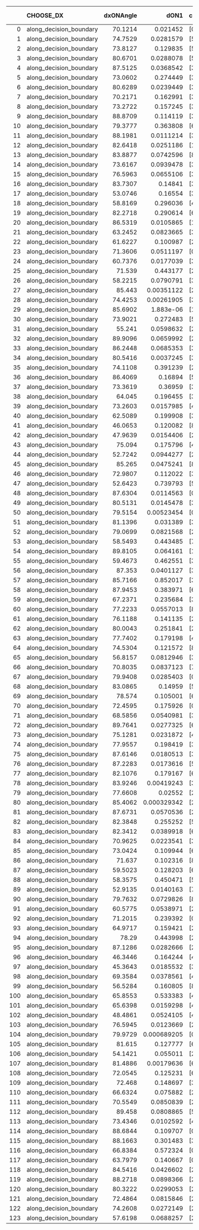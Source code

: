 |     | CHOOSE_DX               |   dxONAngle |        dON1 | cIDON1   |   dON_patch_1 |   nTON |         dON |   dxOFFAngle |       dOFF1 | cIDOFF1   |   dOFF_patch_1 |   nTOFF |        dOFF | SUCCESS   |   nExp |   dual_point_id |   subpoint_time_seconds |   total_execution_time |        logp |       dOFF/dON | Vote dOFF>dON   |
|----:|:------------------------|------------:|------------:|:---------|--------------:|-------:|------------:|-------------:|------------:|:----------|---------------:|--------:|------------:|:----------|-------:|----------------:|------------------------:|-----------------------:|------------:|---------------:|:----------------|
|   0 | along_decision_boundary |     70.1214 | 0.021452    | [0 9]    |   0.021452    |      1 | 0.021452    |      65.5339 | 4.70467e-05 | [1 9]     |    4.70467e-05 |       1 | 4.70467e-05 | False     |      1 |               4 |                1.10188  |                6.92971 |  0          |     0.00219312 | False           |
|   1 | along_decision_boundary |     74.7529 | 0.0281579   | [5 7]    |   0.0281579   |      1 | 0.0281579   |      66.0469 | 0.243189    | [5 7]     |    0.243189    |       1 | 0.243189    | True      |      2 |               5 |                2.80824  |                9.74196 | -0.5        |     8.63663    | True            |
|   2 | along_decision_boundary |     73.8127 | 0.129835    | [5 6]    |   0.129835    |      1 | 0.129835    |      87.211  | 0.0349794   | [5 6]     |    0.0349794   |       1 | 0.0349794   | False     |      3 |               7 |                1.09196  |               10.8799  | -0          |     0.269415   | False           |
|   3 | along_decision_boundary |     80.6701 | 0.0288078   | [5 7]    |   0.0288078   |      1 | 0.0288078   |      75.353  | 0.0428698   | [5 7]     |    0.0428698   |       1 | 0.0428698   | True      |      4 |               8 |                0.847623 |               11.7325  | -0.166667   |     1.48813    | True            |
|   4 | along_decision_boundary |     87.5125 | 0.0368542   | [3 7]    |   0.0368542   |      1 | 0.0368542   |      83.7848 | 0.291525    | [3 7]     |    0.291525    |       1 | 0.291525    | True      |      5 |              10 |                3.51736  |               16.4884  | -0          |     7.91021    | True            |
|   5 | along_decision_boundary |     73.0602 | 0.274449    | [3 6]    |   0.274449    |      1 | 0.274449    |      79.4468 | 0.0909214   | [3 6]     |    0.0909214   |       1 | 0.0909214   | False     |      6 |              12 |                1.92394  |               21.4652  | -0.1        |     0.331287   | False           |
|   6 | along_decision_boundary |     80.6289 | 0.0239449   | [3 6]    |   0.0239449   |      1 | 0.0239449   |      77.1823 | 0.0340514   | [3 6]     |    0.0340514   |       1 | 0.0340514   | True      |      7 |              14 |                1.19921  |               22.7306  | -0          |     1.42207    | True            |
|   7 | along_decision_boundary |     70.2171 | 0.162991    | [3 6]    |   0.162991    |      1 | 0.162991    |      68.1349 | 0.014917    | [3 6]     |    0.014917    |       1 | 0.014917    | False     |      8 |              15 |                1.2669   |               24.0025  | -0.0714286  |     0.0915205  | False           |
|   8 | along_decision_boundary |     73.2722 | 0.157245    | [3 6]    |   0.157245    |      1 | 0.157245    |      66.3918 | 0.00360723  | [3 6]     |    0.00360723  |       1 | 0.00360723  | False     |      9 |              16 |                1.43848  |               25.448   | -0          |     0.0229402  | False           |
|   9 | along_decision_boundary |     88.8709 | 0.114119    | [3 5]    |   0.114119    |      1 | 0.114119    |      75.1414 | 0.255972    | [3 5]     |    0.255972    |       1 | 0.255972    | True      |     10 |              20 |                3.41615  |               32.6676  | -0.0555556  |     2.24303    | True            |
|  10 | along_decision_boundary |     79.3777 | 0.363808    | [6 9]    |   0.363808    |      1 | 0.363808    |      74.2715 | 0.0967695   | [6 9]     |    0.0967695   |       1 | 0.0967695   | False     |     11 |              21 |                4.79857  |               37.4702  | -0          |     0.26599    | False           |
|  11 | along_decision_boundary |     88.1981 | 0.0111214   | [3 7]    |   0.0111214   |      1 | 0.0111214   |      81.1521 | 0.0341694   | [3 7]     |    0.0341694   |       1 | 0.0341694   | True      |     12 |              25 |                1.25265  |               42.952   | -0.0454545  |     3.07239    | True            |
|  12 | along_decision_boundary |     82.6418 | 0.0251186   | [1 9]    |   0.0251186   |      1 | 0.0251186   |      60.4977 | 0.000176615 | [1 9]     |    0.000176615 |       1 | 0.000176615 | False     |     13 |              28 |                1.38389  |               46.1964  | -0          |     0.00703124 | False           |
|  13 | along_decision_boundary |     83.8877 | 0.0742596   | [8 9]    |   0.0742596   |      1 | 0.0742596   |      75.7764 | 0.0441668   | [8 9]     |    0.0441668   |       1 | 0.0441668   | False     |     14 |              32 |                1.99747  |               48.3215  | -0.0384615  |     0.594762   | False           |
|  14 | along_decision_boundary |     73.6167 | 0.0939478   | [3 7]    |   0.0939478   |      1 | 0.0939478   |      67.1121 | 1.00427     | [3 7]     |    1.00427     |       1 | 1.00427     | True      |     15 |              36 |                4.32599  |               54.5737  | -0.142857   |    10.6897     | True            |
|  15 | along_decision_boundary |     76.5963 | 0.0655106   | [3 4]    |   0.0655106   |      1 | 0.0655106   |      85.7715 | 0.0116155   | [3 4]     |    0.0116155   |       1 | 0.0116155   | False     |     16 |              39 |                1.41599  |               56.0546  | -0.0333333  |     0.177308   | False           |
|  16 | along_decision_boundary |     83.7307 | 0.14841     | [3 7]    |   0.14841     |      1 | 0.14841     |      75.1114 | 0.415059    | [3 7]     |    0.415059    |       1 | 0.415059    | True      |     17 |              40 |                3.29973  |               59.3583  | -0.125      |     2.79671    | True            |
|  17 | along_decision_boundary |     53.0746 | 0.16554     | [3 6]    |   0.16554     |      1 | 0.16554     |      65.3923 | 0.03217     | [3 6]     |    0.03217     |       1 | 0.03217     | False     |     18 |              42 |                1.32593  |               60.7529  | -0.0294118  |     0.194334   | False           |
|  18 | along_decision_boundary |     58.8169 | 0.296036    | [4 7]    |   0.296036    |      1 | 0.296036    |      73.9293 | 0.040488    | [4 7]     |    0.040488    |       1 | 0.040488    | False     |     19 |              47 |                2.78309  |               66.5763  | -0.111111   |     0.136767   | False           |
|  19 | along_decision_boundary |     82.2718 | 0.290614    | [6 9]    |   0.290614    |      1 | 0.290614    |      69.3256 | 0.115124    | [6 9]     |    0.115124    |       1 | 0.115124    | False     |     20 |              48 |                5.06172  |               71.643   | -0.236842   |     0.39614    | False           |
|  20 | along_decision_boundary |     86.5319 | 0.0105865   | [1 9]    |   0.0105865   |      1 | 0.0105865   |      64.8074 | 0.0515308   | [0 9]     |    0.0515308   |       1 | 0.0515308   | True      |     21 |              49 |                1.4249   |               73.0722  | -0.4        |     4.86759    | True            |
|  21 | along_decision_boundary |     63.2452 | 0.0823665   | [3 4]    |   0.0823665   |      1 | 0.0823665   |      74.7703 | 0.0133482   | [3 4]     |    0.0133482   |       1 | 0.0133482   | False     |     22 |              50 |                1.18435  |               74.2616  | -0.214286   |     0.162058   | False           |
|  22 | along_decision_boundary |     61.6227 | 0.100987    | [2 7]    |   0.100987    |      1 | 0.100987    |      55.1721 | 0.0377833   | [2 7]     |    0.0377833   |       1 | 0.0377833   | False     |     23 |              51 |                1.61477  |               75.8844  | -0.363636   |     0.374141   | False           |
|  23 | along_decision_boundary |     71.3606 | 0.0511197   | [0 1]    |   0.0511197   |      1 | 0.0511197   |      60.7638 | 0.136728    | [0 1]     |    0.136728    |       1 | 0.136728    | True      |     24 |              52 |                1.40444  |               77.2928  | -0.543478   |     2.67466    | True            |
|  24 | along_decision_boundary |     60.7376 | 0.0177039   | [3 8]    |   0.0177039   |      1 | 0.0177039   |      80.8127 | 0.0119406   | [3 8]     |    0.0119406   |       1 | 0.0119406   | False     |     25 |              53 |                1.27824  |               78.5791  | -0.333333   |     0.67446    | False           |
|  25 | along_decision_boundary |     71.539  | 0.443177    | [2 7]    |   0.443177    |      1 | 0.443177    |      71.1224 | 0.357777    | [2 7]     |    0.357777    |       1 | 0.357777    | False     |     26 |              57 |                3.37971  |               82.0956  | -0.5        |     0.807301   | False           |
|  26 | along_decision_boundary |     58.2215 | 0.0790791   | [3 9]    |   0.0790791   |      1 | 0.0790791   |      63.2661 | 0.148768    | [3 9]     |    0.148768    |       1 | 0.148768    | True      |     27 |              63 |                1.89294  |               86.3098  | -0.692308   |     1.88126    | True            |
|  27 | along_decision_boundary |     85.443  | 0.00351122  | [2 7]    |   0.00351122  |      1 | 0.00351122  |      84.996  | 0.100003    | [2 7]     |    0.100003    |       1 | 0.100003    | True      |     28 |              66 |                1.74574  |               88.1316  | -0.462963   |    28.4811     | True            |
|  28 | along_decision_boundary |     74.4253 | 0.00261905  | [3 6]    |   0.00261905  |      1 | 0.00261905  |      80.1165 | 0.189423    | [3 6]     |    0.189423    |       1 | 0.189423    | True      |     29 |              69 |                2.0747   |               90.289   | -0.285714   |    72.3249     | True            |
|  29 | along_decision_boundary |     85.6902 | 1.883e-06   | [1 8]    |   1.883e-06   |      1 | 1.883e-06   |      85.484  | 0.0232822   | [0 8]     |    0.0232822   |       1 | 0.0232822   | True      |     30 |              72 |                0.949333 |               91.3302  | -0.155172   | 12364.4        | True            |
|  30 | along_decision_boundary |     73.9021 | 0.272483    | [5 7]    |   0.272483    |      1 | 0.272483    |      68.7461 | 0.0217369   | [5 7]     |    0.0217369   |       1 | 0.0217369   | False     |     31 |              75 |                3.17448  |               96.3174  | -0.0666667  |     0.0797734  | False           |
|  31 | along_decision_boundary |     55.241  | 0.0598632   | [2 9]    |   0.0598632   |      1 | 0.0598632   |      85.011  | 0.0799876   | [2 9]     |    0.0799876   |       1 | 0.0799876   | True      |     32 |              78 |                1.21988  |               97.6589  | -0.145161   |     1.33617    | True            |
|  32 | along_decision_boundary |     89.9096 | 0.0659992   | [2 4]    |   0.0659992   |      1 | 0.0659992   |      76.6525 | 0.0340714   | [2 4]     |    0.0340714   |       1 | 0.0340714   | False     |     33 |              84 |                2.50738  |              104.319   | -0.0625     |     0.51624    | False           |
|  33 | along_decision_boundary |     86.2448 | 0.0685353   | [3 6]    |   0.0685353   |      1 | 0.0685353   |      81.0276 | 0.0117169   | [3 6]     |    0.0117169   |       1 | 0.0117169   | False     |     34 |              87 |                1.10591  |              108.276   | -0.136364   |     0.170962   | False           |
|  34 | along_decision_boundary |     80.5416 | 0.0037245   | [3 6]    |   0.0037245   |      1 | 0.0037245   |      78.8992 | 0.266947    | [3 6]     |    0.266947    |       1 | 0.266947    | True      |     35 |              88 |                2.30159  |              110.585   | -0.235294   |    71.6731     | True            |
|  35 | along_decision_boundary |     74.1108 | 0.391239    | [2 6]    |   0.391239    |      1 | 0.391239    |      85.7582 | 0.522155    | [2 6]     |    0.522155    |       1 | 0.522155    | True      |     36 |              89 |                4.54987  |              115.141   | -0.128571   |     1.33462    | True            |
|  36 | along_decision_boundary |     86.4069 | 0.16894     | [5 7]    |   0.16894     |      1 | 0.16894     |      78.5225 | 0.272301    | [5 7]     |    0.272301    |       1 | 0.272301    | True      |     37 |              94 |                3.82427  |              125.118   | -0.0555556  |     1.61182    | True            |
|  37 | along_decision_boundary |     73.3619 | 0.36959     | [3 4]    |   0.36959     |      1 | 0.36959     |      75.8918 | 0.628168    | [3 4]     |    0.628168    |       1 | 0.628168    | True      |     38 |              98 |                3.0323   |              135.45    | -0.0135135  |     1.69964    | True            |
|  38 | along_decision_boundary |     64.045  | 0.196455    | [3 7]    |   0.196455    |      1 | 0.196455    |      71.316  | 0.177643    | [3 7]     |    0.177643    |       1 | 0.177643    | False     |     39 |              99 |                2.04547  |              137.502   | -0          |     0.90424    | False           |
|  39 | along_decision_boundary |     73.2603 | 0.0157985   | [4 6]    |   0.0157985   |      1 | 0.0157985   |      85.2421 | 0.0826348   | [4 6]     |    0.0826348   |       1 | 0.0826348   | True      |     40 |             101 |                1.30011  |              141.835   | -0.0128205  |     5.23053    | True            |
|  40 | along_decision_boundary |     62.5089 | 0.199908    | [3 6]    |   0.199908    |      1 | 0.199908    |      74.4855 | 0.0129849   | [3 6]     |    0.0129849   |       1 | 0.0129849   | False     |     41 |             105 |                1.46032  |              146.893   | -0          |     0.0649543  | False           |
|  41 | along_decision_boundary |     46.0653 | 0.120082    | [8 9]    |   0.120082    |      1 | 0.120082    |      56.5959 | 0.0474003   | [8 9]     |    0.0474003   |       1 | 0.0474003   | False     |     42 |             106 |                1.8831   |              148.781   | -0.0121951  |     0.394733   | False           |
|  42 | along_decision_boundary |     47.9639 | 0.0154406   | [2 6]    |   0.0154406   |      1 | 0.0154406   |      60.3573 | 0.0508297   | [2 6]     |    0.0508297   |       1 | 0.0508297   | True      |     43 |             109 |                1.12749  |              150.002   | -0.047619   |     3.29195    | True            |
|  43 | along_decision_boundary |     75.094  | 0.175796    | [4 8]    |   0.175796    |      1 | 0.175796    |      46.8372 | 0.0749044   | [4 8]     |    0.0749044   |       1 | 0.0749044   | False     |     44 |             110 |                2.07421  |              152.08    | -0.0116279  |     0.426086   | False           |
|  44 | along_decision_boundary |     52.7242 | 0.0944277   | [2 5]    |   0.0944277   |      1 | 0.0944277   |      73.6206 | 0.0289151   | [2 5]     |    0.0289151   |       1 | 0.0289151   | False     |     45 |             112 |                1.32933  |              153.452   | -0.0454545  |     0.306214   | False           |
|  45 | along_decision_boundary |     85.265  | 0.0475241   | [8 9]    |   0.0475241   |      1 | 0.0475241   |      80.2913 | 0.0269989   | [8 9]     |    0.0269989   |       1 | 0.0269989   | False     |     46 |             123 |                1.00472  |              164.815   | -0.1        |     0.56811    | False           |
|  46 | along_decision_boundary |     72.9807 | 0.112022    | [3 7]    |   0.112022    |      1 | 0.112022    |      83.7331 | 0.0101117   | [3 7]     |    0.0101117   |       1 | 0.0101117   | False     |     47 |             124 |                1.31291  |              166.133   | -0.173913   |     0.0902652  | False           |
|  47 | along_decision_boundary |     52.6423 | 0.739793    | [5 7]    |   0.739793    |      1 | 0.739793    |      54.6644 | 0.0786532   | [5 7]     |    0.0786532   |       1 | 0.0786532   | False     |     48 |             125 |                3.23796  |              169.376   | -0.265957   |     0.106318   | False           |
|  48 | along_decision_boundary |     87.6304 | 0.0114563   | [0 1]    |   0.0114563   |      1 | 0.0114563   |      81.7002 | 0.079837    | [0 1]     |    0.079837    |       1 | 0.079837    | True      |     49 |             126 |                1.0114   |              170.393   | -0.375      |     6.96885    | True            |
|  49 | along_decision_boundary |     80.5131 | 0.0145478   | [3 4]    |   0.0145478   |      1 | 0.0145478   |      78.119  | 0.00109618  | [3 4]     |    0.00109618  |       1 | 0.00109618  | False     |     50 |             129 |                0.721784 |              171.184   | -0.255102   |     0.0753505  | False           |
|  50 | along_decision_boundary |     79.5154 | 0.00523454  | [0 8]    |   0.00523454  |      1 | 0.00523454  |      73.6996 | 0.00849456  | [1 8]     |    0.00849456  |       1 | 0.00849456  | True      |     51 |             134 |                1.07752  |              177.459   | -0.36       |     1.62279    | True            |
|  51 | along_decision_boundary |     81.1396 | 0.031389    | [3 7]    |   0.031389    |      1 | 0.031389    |      78.1756 | 0.0652534   | [3 7]     |    0.0652534   |       1 | 0.0652534   | True      |     52 |             135 |                1.34742  |              178.812   | -0.245098   |     2.07886    | True            |
|  52 | along_decision_boundary |     79.0699 | 0.0821568   | [2 7]    |   0.0821568   |      1 | 0.0821568   |      73.6353 | 0.11112     | [2 7]     |    0.11112     |       1 | 0.11112     | True      |     53 |             138 |                1.6911   |              180.563   | -0.153846   |     1.35254    | True            |
|  53 | along_decision_boundary |     58.5493 | 0.443485    | [7 8]    |   0.443485    |      1 | 0.443485    |      68.9984 | 0.199871    | [7 8]     |    0.199871    |       1 | 0.199871    | False     |     54 |             143 |                1.39331  |              186.215   | -0.0849057  |     0.450683   | False           |
|  54 | along_decision_boundary |     89.8105 | 0.064161    | [1 9]    |   0.064161    |      1 | 0.064161    |      75.5508 | 0.123675    | [0 9]     |    0.123675    |       1 | 0.123675    | True      |     55 |             144 |                2.37136  |              188.591   | -0.148148   |     1.92757    | True            |
|  55 | along_decision_boundary |     59.4673 | 0.462551    | [3 6]    |   0.462551    |      1 | 0.462551    |      68.5039 | 0.204724    | [3 6]     |    0.204724    |       1 | 0.204724    | False     |     56 |             146 |                3.43619  |              193.91    | -0.0818182  |     0.442598   | False           |
|  56 | along_decision_boundary |     87.353  | 0.0401127   | [3 7]    |   0.0401127   |      1 | 0.0401127   |      77.229  | 0.658968    | [3 7]     |    0.658968    |       1 | 0.658968    | True      |     57 |             152 |                3.47192  |              206.279   | -0.142857   |    16.4279     | True            |
|  57 | along_decision_boundary |     85.7166 | 0.852017    | [3 7]    |   0.852017    |      1 | 0.852017    |      65.8873 | 0.046316    | [3 7]     |    0.046316    |       1 | 0.046316    | False     |     58 |             153 |                4.8245   |              211.111   | -0.0789474  |     0.0543605  | False           |
|  58 | along_decision_boundary |     87.9453 | 0.383971    | [6 9]    |   0.383971    |      1 | 0.383971    |      80.065  | 0.488075    | [6 9]     |    0.488075    |       1 | 0.488075    | True      |     59 |             156 |                3.533    |              215.92    | -0.137931   |     1.27112    | True            |
|  59 | along_decision_boundary |     67.2371 | 0.235684    | [3 5]    |   0.235684    |      1 | 0.235684    |      80.4322 | 0.150415    | [3 5]     |    0.150415    |       1 | 0.150415    | False     |     60 |             157 |                1.92126  |              217.845   | -0.0762712  |     0.638206   | False           |
|  60 | along_decision_boundary |     77.2233 | 0.0557013   | [8 9]    |   0.0557013   |      1 | 0.0557013   |      79.1551 | 0.216395    | [8 9]     |    0.216395    |       1 | 0.216395    | True      |     61 |             159 |                2.31915  |              220.208   | -0.133333   |     3.88491    | True            |
|  61 | along_decision_boundary |     76.1188 | 0.141135    | [2 3]    |   0.141135    |      1 | 0.141135    |      61.5249 | 0.0208802   | [2 3]     |    0.0208802   |       1 | 0.0208802   | False     |     62 |             160 |                1.53261  |              221.747   | -0.0737705  |     0.147945   | False           |
|  62 | along_decision_boundary |     80.0043 | 0.251841    | [2 6]    |   0.251841    |      1 | 0.251841    |      74.406  | 0.1242      | [2 6]     |    0.1242      |       1 | 0.1242      | False     |     63 |             161 |                3.08008  |              224.834   | -0.129032   |     0.493168   | False           |
|  63 | along_decision_boundary |     77.7402 | 0.179198    | [4 5]    |   0.179198    |      1 | 0.179198    |      68.6733 | 0.107916    | [4 5]     |    0.107916    |       1 | 0.107916    | False     |     64 |             162 |                1.86447  |              226.705   | -0.198413   |     0.602219   | False           |
|  64 | along_decision_boundary |     74.5304 | 0.121572    | [8 9]    |   0.121572    |      1 | 0.121572    |      79.7631 | 0.00340644  | [8 9]     |    0.00340644  |       1 | 0.00340644  | False     |     65 |             163 |                1.08535  |              227.797   | -0.28125    |     0.02802    | False           |
|  65 | along_decision_boundary |     56.8157 | 0.0812946   | [3 6]    |   0.0812946   |      1 | 0.0812946   |      63.2076 | 0.00835572  | [3 6]     |    0.00835572  |       1 | 0.00835572  | False     |     66 |             164 |                1.7304   |              229.532   | -0.376923   |     0.102783   | False           |
|  66 | along_decision_boundary |     70.8035 | 0.0837123   | [7 9]    |   0.0837123   |      1 | 0.0837123   |      74.4795 | 0.511031    | [7 9]     |    0.511031    |       1 | 0.511031    | True      |     67 |             165 |                1.87759  |              231.415   | -0.484848   |     6.10461    | True            |
|  67 | along_decision_boundary |     79.9408 | 0.0285403   | [0 5]    |   0.0285403   |      1 | 0.0285403   |      59.3678 | 0.00810552  | [1 5]     |    0.00810552  |       1 | 0.00810552  | False     |     68 |             166 |                1.04074  |              232.461   | -0.365672   |     0.284003   | False           |
|  68 | along_decision_boundary |     83.0865 | 0.14959     | [5 6]    |   0.14959     |      1 | 0.14959     |      79.9022 | 0.0261448   | [5 6]     |    0.0261448   |       1 | 0.0261448   | False     |     69 |             168 |                1.01981  |              233.532   | -0.470588   |     0.174777   | False           |
|  69 | along_decision_boundary |     78.574  | 0.105001    | [6 9]    |   0.105001    |      1 | 0.105001    |      78.9663 | 0.0549679   | [6 9]     |    0.0549679   |       1 | 0.0549679   | False     |     70 |             169 |                1.38292  |              234.919   | -0.586957   |     0.5235     | False           |
|  70 | along_decision_boundary |     72.4595 | 0.175926    | [0 8]    |   0.175926    |      1 | 0.175926    |      56.4267 | 3.43002e-05 | [1 8]     |    3.43002e-05 |       1 | 3.43002e-05 | False     |     71 |             171 |                1.04054  |              235.989   | -0.714286   |     0.00019497 | False           |
|  71 | along_decision_boundary |     68.5856 | 0.0540981   | [3 5]    |   0.0540981   |      1 | 0.0540981   |      71.653  | 0.0465284   | [3 5]     |    0.0465284   |       1 | 0.0465284   | False     |     72 |             174 |                1.51007  |              238.965   | -0.852113   |     0.860074   | False           |
|  72 | along_decision_boundary |     89.7641 | 0.0277325   | [6 8]    |   0.0277325   |      1 | 0.0277325   |      74.3844 | 0.122588    | [6 8]     |    0.122588    |       1 | 0.122588    | True      |     73 |             175 |                3.55636  |              242.528   | -1          |     4.42036    | True            |
|  73 | along_decision_boundary |     75.1281 | 0.0231872   | [4 8]    |   0.0231872   |      1 | 0.0231872   |      68.305  | 0.0593303   | [4 8]     |    0.0593303   |       1 | 0.0593303   | True      |     74 |             178 |                1.07515  |              246.412   | -0.828767   |     2.55875    | True            |
|  74 | along_decision_boundary |     77.9557 | 0.198419    | [3 4]    |   0.198419    |      1 | 0.198419    |      62.9712 | 0.0404454   | [3 4]     |    0.0404454   |       1 | 0.0404454   | False     |     75 |             179 |                1.48439  |              247.904   | -0.675676   |     0.203838   | False           |
|  75 | along_decision_boundary |     87.6146 | 0.0180513   | [3 5]    |   0.0180513   |      1 | 0.0180513   |      82.2536 | 0.0785573   | [3 5]     |    0.0785573   |       1 | 0.0785573   | True      |     76 |             180 |                1.15718  |              249.068   | -0.806667   |     4.3519     | True            |
|  76 | along_decision_boundary |     87.2283 | 0.0173616   | [5 6]    |   0.0173616   |      1 | 0.0173616   |      88.5951 | 0.128559    | [5 6]     |    0.128559    |       1 | 0.128559    | True      |     77 |             183 |                1.70193  |              250.84    | -0.657895   |     7.40482    | True            |
|  77 | along_decision_boundary |     82.1076 | 0.179167    | [6 9]    |   0.179167    |      1 | 0.179167    |      68.9948 | 0.0179199   | [6 9]     |    0.0179199   |       1 | 0.0179199   | False     |     78 |             185 |                1.44945  |              252.338   | -0.525974   |     0.100018   | False           |
|  78 | along_decision_boundary |     83.9246 | 0.00419243  | [3 5]    |   0.00419243  |      1 | 0.00419243  |      73.6142 | 0.139045    | [3 5]     |    0.139045    |       1 | 0.139045    | True      |     79 |             186 |                1.91048  |              254.256   | -0.641026   |    33.1657     | True            |
|  79 | along_decision_boundary |     77.6608 | 0.02552     | [2 7]    |   0.02552     |      1 | 0.02552     |      83.1632 | 0.283321    | [2 7]     |    0.283321    |       1 | 0.283321    | True      |     80 |             188 |                1.60977  |              255.902   | -0.512658   |    11.1019     | True            |
|  80 | along_decision_boundary |     85.4062 | 0.000329342 | [2 3]    |   0.000329342 |      1 | 0.000329342 |      75.041  | 0.00222002  | [2 3]     |    0.00222002  |       1 | 0.00222002  | True      |     81 |             189 |                0.894935 |              256.801   | -0.4        |     6.74077    | True            |
|  81 | along_decision_boundary |     87.6731 | 0.0570536   | [2 6]    |   0.0570536   |      1 | 0.0570536   |      87.4351 | 0.123569    | [2 6]     |    0.123569    |       1 | 0.123569    | True      |     82 |             193 |                1.19308  |              260.764   | -0.302469   |     2.16585    | True            |
|  82 | along_decision_boundary |     82.3848 | 0.255252    | [5 7]    |   0.255252    |      1 | 0.255252    |      65.2135 | 0.337877    | [5 7]     |    0.337877    |       1 | 0.337877    | True      |     83 |             194 |                5.19648  |              265.966   | -0.219512   |     1.3237     | True            |
|  83 | along_decision_boundary |     82.3412 | 0.0389918   | [6 9]    |   0.0389918   |      1 | 0.0389918   |      75.9807 | 0.0435565   | [6 9]     |    0.0435565   |       1 | 0.0435565   | True      |     84 |             195 |                1.07949  |              267.052   | -0.150602   |     1.11707    | True            |
|  84 | along_decision_boundary |     70.9625 | 0.0223541   | [3 6]    |   0.0223541   |      1 | 0.0223541   |      76.7155 | 0.0247183   | [3 6]     |    0.0247183   |       1 | 0.0247183   | True      |     85 |             197 |                0.9209   |              268.019   | -0.0952381  |     1.10576    | True            |
|  85 | along_decision_boundary |     73.0424 | 0.109944    | [6 9]    |   0.109944    |      1 | 0.109944    |      69.3887 | 0.390541    | [6 9]     |    0.390541    |       1 | 0.390541    | True      |     86 |             198 |                2.35783  |              270.382   | -0.0529412  |     3.55218    | True            |
|  86 | along_decision_boundary |     71.637  | 0.102316    | [8 9]    |   0.102316    |      1 | 0.102316    |      71.5204 | 0.0532575   | [8 9]     |    0.0532575   |       1 | 0.0532575   | False     |     87 |             202 |                1.57059  |              273.342   | -0.0232558  |     0.520519   | False           |
|  87 | along_decision_boundary |     59.5023 | 0.128203    | [6 7]    |   0.128203    |      1 | 0.128203    |      50.3586 | 0.207481    | [6 7]     |    0.207481    |       1 | 0.207481    | True      |     88 |             204 |                1.76265  |              277.605   | -0.0517241  |     1.61838    | True            |
|  88 | along_decision_boundary |     58.3575 | 0.450471    | [5 7]    |   0.450471    |      1 | 0.450471    |      48.173  | 0.0125685   | [5 7]     |    0.0125685   |       1 | 0.0125685   | False     |     89 |             206 |                1.70601  |              279.349   | -0.0227273  |     0.0279009  | False           |
|  89 | along_decision_boundary |     52.9135 | 0.0140163   | [7 9]    |   0.0140163   |      1 | 0.0140163   |      58.1149 | 0.0882385   | [7 9]     |    0.0882385   |       1 | 0.0882385   | True      |     90 |             207 |                1.16125  |              280.515   | -0.0505618  |     6.2954     | True            |
|  90 | along_decision_boundary |     79.7632 | 0.0729826   | [8 9]    |   0.0729826   |      1 | 0.0729826   |      73.2909 | 0.0181178   | [8 9]     |    0.0181178   |       1 | 0.0181178   | False     |     91 |             211 |                1.18283  |              281.799   | -0.0222222  |     0.248248   | False           |
|  91 | along_decision_boundary |     60.5775 | 0.0538971   | [2 4]    |   0.0538971   |      1 | 0.0538971   |      65.7537 | 0.0362768   | [2 4]     |    0.0362768   |       1 | 0.0362768   | False     |     92 |             212 |                1.44253  |              283.247   | -0.0494505  |     0.673074   | False           |
|  92 | along_decision_boundary |     71.2015 | 0.239392    | [0 9]    |   0.239392    |      1 | 0.239392    |      61.2417 | 0.178875    | [1 9]     |    0.178875    |       1 | 0.178875    | False     |     93 |             213 |                2.37022  |              285.624   | -0.0869565  |     0.747207   | False           |
|  93 | along_decision_boundary |     64.9717 | 0.159421    | [2 7]    |   0.159421    |      1 | 0.159421    |      78.9226 | 0.0810124   | [2 7]     |    0.0810124   |       1 | 0.0810124   | False     |     94 |             214 |                2.12524  |              287.754   | -0.134409   |     0.508167   | False           |
|  94 | along_decision_boundary |     78.29   | 0.443998    | [2 9]    |   0.443998    |      1 | 0.443998    |      77.0103 | 0.050378    | [2 9]     |    0.050378    |       1 | 0.050378    | False     |     95 |             215 |                1.53842  |              289.298   | -0.191489   |     0.113464   | False           |
|  95 | along_decision_boundary |     87.1286 | 0.0282666   | [2 4]    |   0.0282666   |      1 | 0.0282666   |      88.4029 | 0.00153556  | [2 4]     |    0.00153556  |       1 | 0.00153556  | False     |     96 |             217 |                0.699475 |              290.043   | -0.257895   |     0.0543241  | False           |
|  96 | along_decision_boundary |     46.3446 | 0.164244    | [4 7]    |   0.164244    |      1 | 0.164244    |      48.6543 | 0.285687    | [4 7]     |    0.285687    |       1 | 0.285687    | True      |     97 |             218 |                2.82849  |              292.876   | -0.333333   |     1.73941    | True            |
|  97 | along_decision_boundary |     45.3643 | 0.0185532   | [3 9]    |   0.0185532   |      1 | 0.0185532   |      53.3    | 0.0522763   | [3 9]     |    0.0522763   |       1 | 0.0522763   | True      |     98 |             219 |                1.61555  |              294.497   | -0.252577   |     2.81765    | True            |
|  98 | along_decision_boundary |     69.3584 | 0.0378561   | [4 6]    |   0.0378561   |      1 | 0.0378561   |      77.5063 | 0.702623    | [4 6]     |    0.702623    |       1 | 0.702623    | True      |     99 |             220 |                3.25731  |              297.759   | -0.183673   |    18.5604     | True            |
|  99 | along_decision_boundary |     56.5284 | 0.160805    | [8 9]    |   0.160805    |      1 | 0.160805    |      76.3642 | 0.164064    | [8 9]     |    0.164064    |       1 | 0.164064    | True      |    100 |             221 |                1.94373  |              299.708   | -0.126263   |     1.02027    | True            |
| 100 | along_decision_boundary |     65.8553 | 0.533383    | [4 6]    |   0.533383    |      1 | 0.533383    |      77.1327 | 0.128956    | [4 6]     |    0.128956    |       1 | 0.128956    | False     |    101 |             224 |                4.61262  |              304.395   | -0.08       |     0.241771   | False           |
| 101 | along_decision_boundary |     65.6398 | 0.0159298   | [4 7]    |   0.0159298   |      1 | 0.0159298   |      73.2414 | 0.357602    | [4 7]     |    0.357602    |       1 | 0.357602    | True      |    102 |             227 |                2.46823  |              308.69    | -0.123762   |    22.4485     | True            |
| 102 | along_decision_boundary |     48.4861 | 0.0524105   | [4 6]    |   0.0524105   |      1 | 0.0524105   |      53.5556 | 0.0147698   | [4 6]     |    0.0147698   |       1 | 0.0147698   | False     |    103 |             230 |                0.812682 |              311.561   | -0.0784314  |     0.28181    | False           |
| 103 | along_decision_boundary |     76.5945 | 0.0123669   | [2 3]    |   0.0123669   |      1 | 0.0123669   |      76.7679 | 0.0366203   | [2 3]     |    0.0366203   |       1 | 0.0366203   | True      |    104 |             231 |                1.28235  |              312.849   | -0.121359   |     2.96114    | True            |
| 104 | along_decision_boundary |     79.9729 | 0.000689205 | [0 8]    |   0.000689205 |      1 | 0.000689205 |      68.1547 | 0.00348747  | [1 8]     |    0.00348747  |       1 | 0.00348747  | True      |    105 |             234 |                0.833595 |              319.201   | -0.0769231  |     5.06013    | True            |
| 105 | along_decision_boundary |     81.615  | 0.127777    | [6 9]    |   0.127777    |      1 | 0.127777    |      69.5911 | 0.202205    | [6 9]     |    0.202205    |       1 | 0.202205    | True      |    106 |             237 |                3.16711  |              322.434   | -0.0428571  |     1.58248    | True            |
| 106 | along_decision_boundary |     54.1421 | 0.055011    | [2 3]    |   0.055011    |      1 | 0.055011    |      64.5317 | 0.558306    | [2 3]     |    0.558306    |       1 | 0.558306    | True      |    107 |             238 |                2.29118  |              324.732   | -0.0188679  |    10.149      | True            |
| 107 | along_decision_boundary |     81.4886 | 0.00179636  | [6 9]    |   0.00179636  |      1 | 0.00179636  |      72.808  | 0.0295631   | [6 9]     |    0.0295631   |       1 | 0.0295631   | True      |    108 |             240 |                0.69186  |              325.473   | -0.0046729  |    16.4572     | True            |
| 108 | along_decision_boundary |     72.0545 | 0.125231    | [6 9]    |   0.125231    |      1 | 0.125231    |      85.3779 | 0.00598857  | [6 9]     |    0.00598857  |       1 | 0.00598857  | False     |    109 |             241 |                1.07112  |              326.549   | -0          |     0.0478201  | False           |
| 109 | along_decision_boundary |     72.468  | 0.148697    | [3 9]    |   0.148697    |      1 | 0.148697    |      73.416  | 0.128802    | [3 9]     |    0.128802    |       1 | 0.128802    | False     |    110 |             250 |                1.51737  |              333.527   | -0.00458716 |     0.8662     | False           |
| 110 | along_decision_boundary |     66.6324 | 0.075882    | [2 5]    |   0.075882    |      1 | 0.075882    |      85.6846 | 0.168455    | [2 5]     |    0.168455    |       1 | 0.168455    | True      |    111 |             251 |                1.43342  |              334.965   | -0.0181818  |     2.21996    | True            |
| 111 | along_decision_boundary |     70.5549 | 0.0850839   | [2 7]    |   0.0850839   |      1 | 0.0850839   |      78.8072 | 0.000986351 | [2 7]     |    0.000986351 |       1 | 0.000986351 | False     |    112 |             256 |                1.08709  |              338.309   | -0.0045045  |     0.0115927  | False           |
| 112 | along_decision_boundary |     89.458  | 0.0808865   | [5 7]    |   0.0808865   |      1 | 0.0808865   |      74.2365 | 0.230334    | [5 7]     |    0.230334    |       1 | 0.230334    | True      |    113 |             262 |                3.39657  |              343.157   | -0.0178571  |     2.84762    | True            |
| 113 | along_decision_boundary |     73.4346 | 0.0102592   | [4 6]    |   0.0102592   |      1 | 0.0102592   |      76.1037 | 0.144897    | [4 6]     |    0.144897    |       1 | 0.144897    | True      |    114 |             263 |                1.77322  |              344.935   | -0.00442478 |    14.1235     | True            |
| 114 | along_decision_boundary |     88.6844 | 0.109707    | [0 1]    |   0.109707    |      1 | 0.109707    |      81.5427 | 0.140402    | [0 1]     |    0.140402    |       1 | 0.140402    | True      |    115 |             267 |                1.69169  |              350.584   | -0          |     1.27978    | True            |
| 115 | along_decision_boundary |     88.1663 | 0.301483    | [3 6]    |   0.301483    |      1 | 0.301483    |      77.6561 | 0.00165004  | [3 6]     |    0.00165004  |       1 | 0.00165004  | False     |    116 |             268 |                1.92471  |              352.514   | -0.00434783 |     0.00547308 | False           |
| 116 | along_decision_boundary |     66.8384 | 0.572324    | [0 1]    |   0.572324    |      1 | 0.572324    |      63.7998 | 0.279606    | [0 1]     |    0.279606    |       1 | 0.279606    | False     |    117 |             269 |                2.51592  |              355.035   | -0          |     0.488544   | False           |
| 117 | along_decision_boundary |     63.7979 | 0.140667    | [0 1]    |   0.140667    |      1 | 0.140667    |      74.0056 | 0.333282    | [0 1]     |    0.333282    |       1 | 0.333282    | True      |    118 |             270 |                2.34244  |              357.382   | -0.0042735  |     2.3693     | True            |
| 118 | along_decision_boundary |     84.5416 | 0.0426602   | [2 5]    |   0.0426602   |      1 | 0.0426602   |      74.4699 | 0.304045    | [2 5]     |    0.304045    |       1 | 0.304045    | True      |    119 |             271 |                2.87163  |              360.261   | -0          |     7.12714    | True            |
| 119 | along_decision_boundary |     88.2718 | 0.0898366   | [2 5]    |   0.0898366   |      1 | 0.0898366   |      73.6713 | 0.182024    | [2 5]     |    0.182024    |       1 | 0.182024    | True      |    120 |             272 |                2.28366  |              362.549   | -0.00420168 |     2.02616    | True            |
| 120 | along_decision_boundary |     80.3222 | 0.0299053   | [2 6]    |   0.0299053   |      1 | 0.0299053   |      87.6076 | 0.0497172   | [2 6]     |    0.0497172   |       1 | 0.0497172   | True      |    121 |             274 |                1.10025  |              365.068   | -0.0166667  |     1.66249    | True            |
| 121 | along_decision_boundary |     72.4864 | 0.0815846   | [2 6]    |   0.0815846   |      1 | 0.0815846   |      68.125  | 0.013295    | [2 6]     |    0.013295    |       1 | 0.013295    | False     |    122 |             275 |                1.86336  |              366.936   | -0.0371901  |     0.162959   | False           |
| 122 | along_decision_boundary |     74.2608 | 0.0272149   | [2 6]    |   0.0272149   |      1 | 0.0272149   |      86.6018 | 0.312268    | [2 6]     |    0.312268    |       1 | 0.312268    | True      |    123 |             276 |                3.41584  |              370.357   | -0.0163934  |    11.4742     | True            |
| 123 | along_decision_boundary |     57.6198 | 0.0688257   | [2 6]    |   0.0688257   |      1 | 0.0688257   |      71.356  | 0.0443374   | [2 6]     |    0.0443374   |       1 | 0.0443374   | False     |    124 |             277 |                1.36961  |              371.734   | -0.0365854  |     0.644199   | False           |